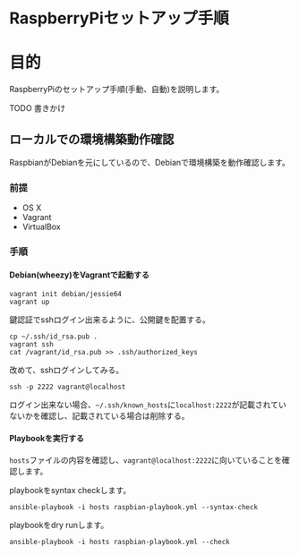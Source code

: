 RaspberryPiセットアップ手順
===

# 目的

RaspberryPiのセットアップ手順(手動、自動)を説明します。

TODO 書きかけ

## ローカルでの環境構築動作確認

RaspbianがDebianを元にしているので、Debianで環境構築を動作確認します。

### 前提

* OS X
* Vagrant
* VirtualBox

### 手順

#### Debian(wheezy)をVagrantで起動する

```
vagrant init debian/jessie64
vagrant up
```

鍵認証でsshログイン出来るように、公開鍵を配置する。

```
cp ~/.ssh/id_rsa.pub .
vagrant ssh
cat /vagrant/id_rsa.pub >> .ssh/authorized_keys
```

改めて、sshログインしてみる。

```
ssh -p 2222 vagrant@localhost
```

ログイン出来ない場合、`~/.ssh/known_hosts`に`localhost:2222`が記載されていないかを確認し、記載されている場合は削除する。

#### Playbookを実行する

`hosts`ファイルの内容を確認し、`vagrant@localhost:2222`に向いていることを確認します。

playbookをsyntax checkします。

```
ansible-playbook -i hosts raspbian-playbook.yml --syntax-check
```

playbookをdry runします。

```
ansible-playbook -i hosts raspbian-playbook.yml --check
```
